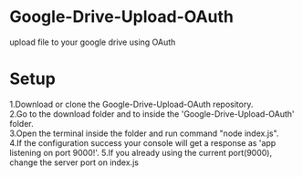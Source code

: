 # Google-Drive-Upload-OAuth
upload file to your google drive using OAuth

# Setup
1.Download or clone the Google-Drive-Upload-OAuth repository. <br>
2.Go to the download folder and to inside the 'Google-Drive-Upload-OAuth' folder. <br>
3.Open the terminal inside the folder and run command "node index.js". <br>
4.If the configuration success your console will get a response as 'app listening on port 9000!'.
5.If you already using the current port(9000), change the server port on index.js
